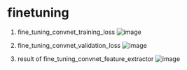 # finetuning
1. fine_tuning_convnet_training_loss
![image](https://github.com/psj0919/finetuning/assets/110454977/5ee72303-1062-400b-ad10-7077b4983c40)

2. fine_tuning_convnet_validation_loss
![image](https://github.com/psj0919/finetuning/assets/110454977/0b015ae4-2434-4f89-aca2-e203ec10eedd)

3. result of fine_tuning_convnet_feature_extractor
![image](https://github.com/psj0919/finetuning/assets/110454977/e831ae9d-efa3-46c7-9324-e8d95bb32256)
